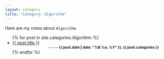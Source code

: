 ```yaml
---
layout: category
title: "Category: Algorithm"
---
```


Here are my notes about `Algorithm`.

<ul>
    {% for post in site.categories.Algorithm %}
    <li>
        <a href="{{ site.url }}{{ post.url }}">{{ post.title }}</a>
        <div align="right"><small><strong> - - - - {{ post.date | date: "%B %e, %Y" }}, {{ post.categories }}</strong></small></div>
    </li>
    {% endfor %}
</ul>
